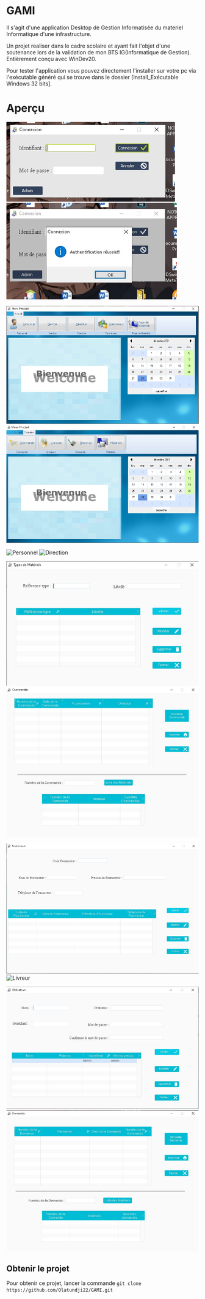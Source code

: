 # GAMI

Il s'agit d'une application Desktop de Gestion Informatisée du materiel Informatique d'une infrastructure.

Un projet realiser dans le cadre scolaire et ayant fait l'objet d'une soutenance lors de la validation de mon BTS IG(Informatique de Gestion). 
Entièrement conçu avec WinDev20.

Pour tester l'application vous pouvez directement l'installer sur votre pc via l'exécutable généré qui se trouve dans le dossier [Install_Exécutable Windows 32 bits].

# Aperçu

![](screen/login.jpg?raw=true "Login") ![](screen/login1.jpg?raw=true "Login 1")

![](screen/Accueil.jpg?raw=true "Accueil")  ![](screen/accueil2.jpg?raw=true "Accueil2")

![](screen/personnel.jpg?raw=true "Personnel")  ![](screen/direction.jpg?raw=true "Direction")

![](screen/materiel.jpg?raw=true "Materiel")  ![](screen/commande.jpg?raw=true "Commande")

![](screen/fournisseur.jpg?raw=true "Fournisseur")  ![](screen/livreur.jpg?raw=true "Livreur")

![](screen/utilisateur.jpg?raw=true "Utilisateur") ![](screen/demande.jpg?raw=true "Demande")


## Obtenir le projet
Pour obtenir ce projet, lancer la commande `git clone https://github.com/Olatundji22/GAMI.git`
